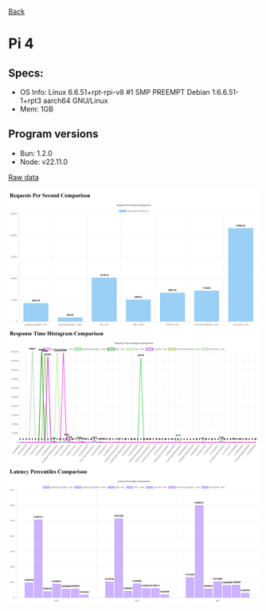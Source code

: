 [Back](../readme.md)

# Pi 4

## Specs:
- OS Info: Linux 6.6.51+rpt-rpi-v8 #1 SMP PREEMPT Debian 1:6.6.51-1+rpt3 aarch64 GNU/Linux
- Mem: 1GB

## Program versions
- Bun: 1.2.0
- Node: v22.11.0

[Raw data](data.json)

![Picture](picture.png)